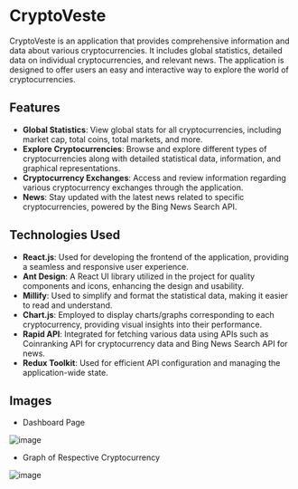 # CryptoVeste

CryptoVeste is an application that provides comprehensive information and data about various cryptocurrencies. It includes global statistics, detailed data on individual cryptocurrencies, and relevant news. The application is designed to offer users an easy and interactive way to explore the world of cryptocurrencies.


## Features

- **Global Statistics**: View global stats for all cryptocurrencies, including market cap, total coins, total markets, and more.
- **Explore Cryptocurrencies**: Browse and explore different types of cryptocurrencies along with detailed statistical data, information, and graphical representations.
- **Cryptocurrency Exchanges**: Access and review information regarding various cryptocurrency exchanges through the application.
- **News**: Stay updated with the latest news related to specific cryptocurrencies, powered by the Bing News Search API.

## Technologies Used

- **React.js**: Used for developing the frontend of the application, providing a seamless and responsive user experience.
- **Ant Design**: A React UI library utilized in the project for quality components and icons, enhancing the design and usability.
- **Millify**: Used to simplify and format the statistical data, making it easier to read and understand.
- **Chart.js**: Employed to display charts/graphs corresponding to each cryptocurrency, providing visual insights into their performance.
- **Rapid API**: Integrated for fetching various data using APIs such as Coinranking API for cryptocurrency data and Bing News Search API for news.
- **Redux Toolkit**: Used for efficient API configuration and managing the application-wide state.

## Images

 * Dashboard Page 

![image](https://github.com/user-attachments/assets/dc18175c-1d08-45d5-8eb0-e654584be8e8)

* Graph of Respective Cryptocurrency 

![image](https://github.com/user-attachments/assets/ecf733f0-dd0b-443e-94f6-27264de6c0bc)

